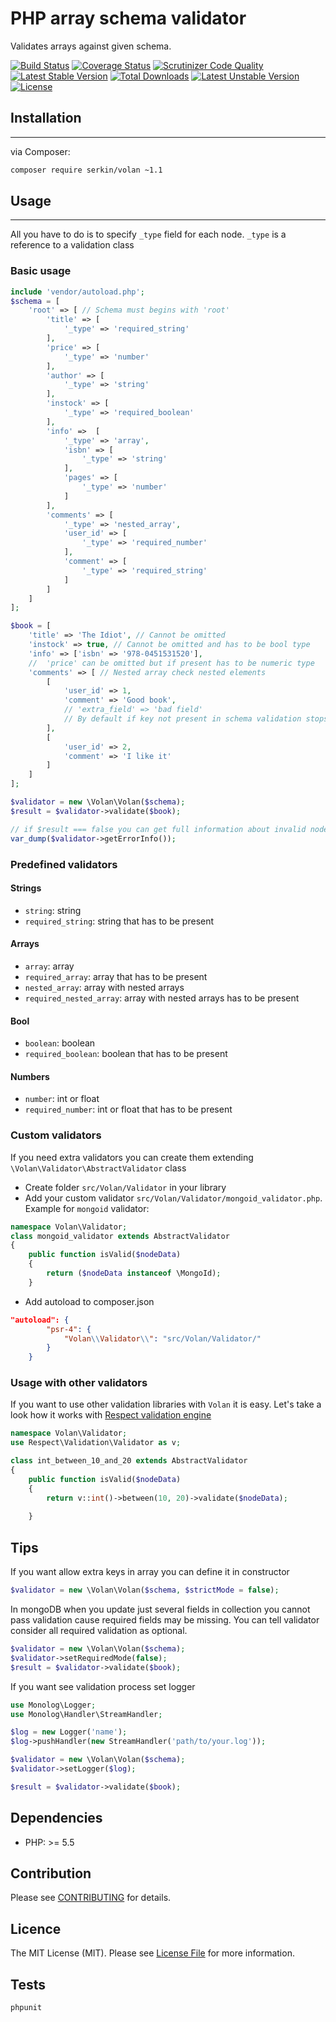 # PHP array schema validator
Validates arrays against given schema.

[![Build Status](https://img.shields.io/travis/serkin/volan.svg?style=flat-square)](https://travis-ci.org/serkin/parser)
[![Coverage Status](https://img.shields.io/coveralls/serkin/volan/master.svg?style=flat-square)](https://coveralls.io/r/serkin/volan?branch=master)
[![Scrutinizer Code Quality](https://img.shields.io/scrutinizer/g/serkin/volan.svg?style=flat-square)](https://scrutinizer-ci.com/g/serkin/volan/?branch=master)
[![Latest Stable Version](https://poser.pugx.org/serkin/volan/v/stable)](https://packagist.org/packages/serkin/volan)
[![Total Downloads](https://poser.pugx.org/serkin/volan/downloads)](https://packagist.org/packages/serkin/volan)
[![Latest Unstable Version](https://poser.pugx.org/serkin/volan/v/unstable)](https://packagist.org/packages/serkin/volan)
[![License](https://poser.pugx.org/serkin/volan/license)](https://packagist.org/packages/serkin/volan)

## Installation
---
via Composer:

``` bash
composer require serkin/volan ~1.1
```

## Usage
---
All you have to do is to specify `_type` field for each node. `_type` is a reference to a validation class
### Basic usage

```php
include 'vendor/autoload.php';
$schema = [
    'root' => [ // Schema must begins with 'root'
        'title' => [
            '_type' => 'required_string'
        ],
        'price' => [
            '_type' => 'number'
        ],
        'author' => [
            '_type' => 'string'
        ],
        'instock' => [
            '_type' => 'required_boolean'
        ],
        'info' =>  [
            '_type' => 'array',
            'isbn' => [
                '_type' => 'string'
            ],
            'pages' => [
                '_type' => 'number'
            ]
        ],
        'comments' => [
            '_type' => 'nested_array',
            'user_id' => [
                '_type' => 'required_number'
            ],
            'comment' => [
                '_type' => 'required_string'
            ]
        ]
    ]
];

$book = [
    'title' => 'The Idiot', // Cannot be omitted
    'instock' => true, // Cannot be omitted and has to be bool type
    'info' => ['isbn' => '978-0451531520'],
    //  'price' can be omitted but if present has to be numeric type 
    'comments' => [ // Nested array check nested elements
        [
            'user_id' => 1,
            'comment' => 'Good book',
            // 'extra_field' => 'bad field' 
            // By default if key not present in schema validation stops and returns false 
        ],
        [
            'user_id' => 2,
            'comment' => 'I like it'
        ]
    ]
];

$validator = new \Volan\Volan($schema);
$result = $validator->validate($book);

// if $result === false you can get full information about invalid node
var_dump($validator->getErrorInfo());
```
### Predefined validators
#### Strings
* `string`: string
* `required_string`: string that has to be present

#### Arrays
* `array`: array
* `required_array`: array that has to be present
* `nested_array`: array with nested arrays
* `required_nested_array`: array with nested arrays has to be present

#### Bool
* `boolean`: boolean
* `required_boolean`: boolean that has to be present

#### Numbers
* `number`: int or float
* `required_number`: int or float that has to be present

### Custom validators
If you need extra validators you can create them extending `\Volan\Validator\AbstractValidator` class
* Create folder `src/Volan/Validator` in your library
* Add your custom validator `src/Volan/Validator/mongoid_validator.php`. Example for `mongoid` validator:
``` php
namespace Volan\Validator;
class mongoid_validator extends AbstractValidator
{
    public function isValid($nodeData)
    {
        return ($nodeData instanceof \MongoId);
    }
```
* Add autoload to composer.json
``` json
"autoload": {
        "psr-4": {
            "Volan\\Validator\\": "src/Volan/Validator/"
        }
    }
```

### Usage with other validators
If you want to use other validation libraries with `Volan` it is easy. Let's take a look how it works with [Respect validation engine](https://github.com/Respect/Validation) 
``` php
namespace Volan\Validator;
use Respect\Validation\Validator as v;

class int_between_10_and_20 extends AbstractValidator
{
    public function isValid($nodeData)
    {
        return v::int()->between(10, 20)->validate($nodeData);
        
    }
```

## Tips
If you want allow extra keys in array you can define it in constructor
``` php
$validator = new \Volan\Volan($schema, $strictMode = false);
```

In mongoDB when you update just several fields in collection you cannot pass validation cause required fields may be missing.
You can tell validator consider all required validation as optional.

``` php
$validator = new \Volan\Volan($schema);
$validator->setRequiredMode(false);
$result = $validator->validate($book);
```

If you want see validation process set logger
``` php
use Monolog\Logger;
use Monolog\Handler\StreamHandler;

$log = new Logger('name');
$log->pushHandler(new StreamHandler('path/to/your.log'));

$validator = new \Volan\Volan($schema);
$validator->setLogger($log);

$result = $validator->validate($book);
``` 
## Dependencies
* PHP: >= 5.5

## Contribution
Please see [CONTRIBUTING](CONTRIBUTING.md) for details.

## Licence
The MIT License (MIT). Please see [License File](LICENSE.md) for more information.

## Tests
``` bash
phpunit
```
